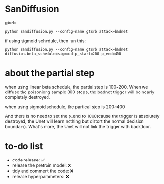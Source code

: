 # SanDiffusion


gtsrb
```shell
python sandiffusion.py --config-name gtsrb attack=badnet
```

if using sigmoid schedule, then run this:
```shell
python sandiffusion.py --config-name gtsrb attack=badnet diffusion.beta_schedule=sigmoid p_start=200 p_end=400
```

# about the partial step

when using linear beta schedule, the partial step is 100~200. When we diffuse the poisoniong sample 300 steps, the badnet trigger will be nearly completely destroyed.

when using sigmoid schedule, the partical step is 200~400

And there is no need to set the p_end to 1000(cause the trigger is absolutely destroyed, the Unet will learn nothing but distort the normal decision boundary). What's more, the Unet will not link the trigger with backdoor.

# to-do list

- code release: ✅
- release the pretrain model: ❌
- tidy and comment the code: ❌
- release hyperparameters: ❌

